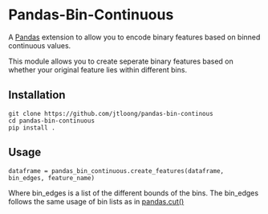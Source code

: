 # Pandas-Bin-Continuous

A [Pandas](https://pandas.pydata.org/) extension to allow you to encode binary features based on binned continuous values.

This module allows you to create seperate binary features based on whether your original feature lies within different bins. 

## Installation

```
git clone https://github.com/jtloong/pandas-bin-continous
cd pandas-bin-continuous
pip install .
```

## Usage

```
dataframe = pandas_bin_continuous.create_features(dataframe, bin_edges, feature_name)
```

Where bin_edges is a list of the different bounds of the bins. The bin_edges follows the same usage of bin lists as in [pandas.cut()](https://pandas.pydata.org/pandas-docs/version/0.23.4/generated/pandas.cut.html)